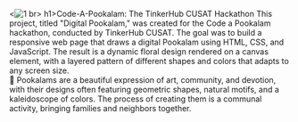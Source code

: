 <![1](https://github.com/user-attachments/assets/3371c43f-7f4a-414a-8ac1-3f6bb22d300f)
br>
h1>Code-A-Pookalam: The TinkerHub CUSAT Hackathon </h1>
This project, titled "Digital Pookalam," was created for the Code a Pookalam hackathon, conducted by TinkerHub CUSAT. The goal was to build a responsive web page that draws a digital Pookalam using HTML, CSS, and JavaScript. The result is a dynamic floral design rendered on a canvas element, with a layered pattern of different shapes and colors that adapts to any screen size.
<br>
🌺 Pookalams are a beautiful expression of art, community, and devotion, with their designs often featuring geometric shapes, natural motifs, and a kaleidoscope of colors. The process of creating them is a communal activity, bringing families and neighbors together.

